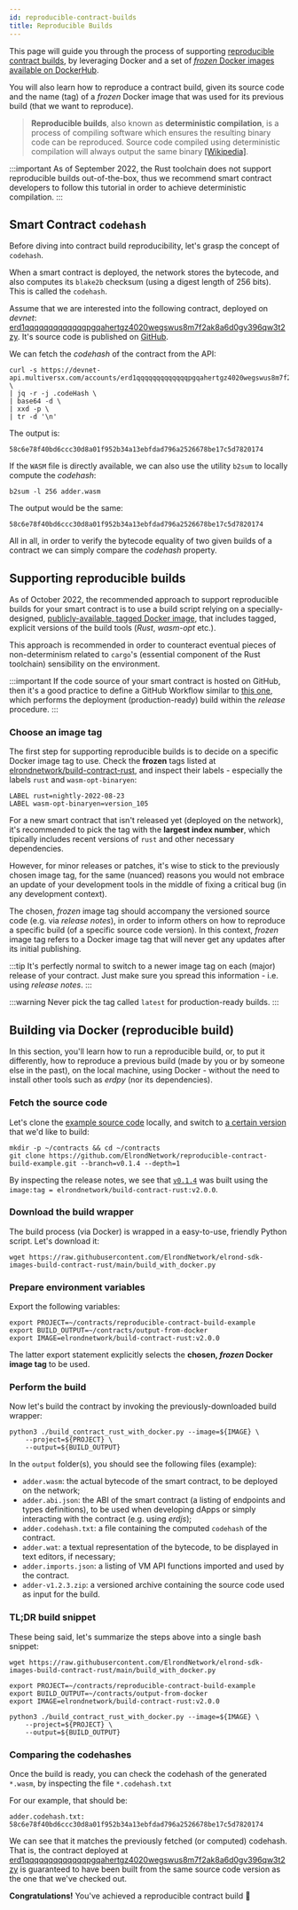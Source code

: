 ```yaml
---
id: reproducible-contract-builds
title: Reproducible Builds
---
```


This page will guide you through the process of supporting [reproducible contract builds](https://en.wikipedia.org/wiki/Reproducible_builds), by leveraging Docker and a set of [_frozen_ Docker images available on DockerHub](https://hub.docker.com/r/elrondnetwork/build-contract-rust/tags).

You will also learn how to reproduce a contract build, given its source code and the name (tag) of a _frozen_ Docker image that was used for its previous build (that we want to reproduce).

> **Reproducible builds**, also known as **deterministic compilation**, is a process of compiling software which ensures the resulting binary code can be reproduced. Source code compiled using deterministic compilation will always output the same binary [[Wikipedia]](https://en.wikipedia.org/wiki/Reproducible_builds).

:::important
As of September 2022, the Rust toolchain does not support reproducible builds out-of-the-box, thus we recommend smart contract developers to follow this tutorial in order to achieve deterministic compilation.
:::

## Smart Contract `codehash`

Before diving into contract build reproducibility, let's grasp the concept of `codehash`.

When a smart contract is deployed, the network stores the bytecode, and also computes its `blake2b` checksum (using a digest length of 256 bits). This is called the `codehash`.

Assume that we are interested into the following contract, deployed on _devnet_: [erd1qqqqqqqqqqqqqpgqahertgz4020wegswus8m7f2ak8a6d0gv396qw3t2zy](https://devnet-explorer.elrond.com/accounts/erd1qqqqqqqqqqqqqpgqahertgz4020wegswus8m7f2ak8a6d0gv396qw3t2zy). It's source code is published on [GitHub](https://github.com/ElrondNetwork/reproducible-contract-build-example).

We can fetch the _codehash_ of the contract from the API:

```
curl -s https://devnet-api.multiversx.com/accounts/erd1qqqqqqqqqqqqqpgqahertgz4020wegswus8m7f2ak8a6d0gv396qw3t2zy \
| jq -r -j .codeHash \
| base64 -d \
| xxd -p \
| tr -d '\n'
```

The output is:

```
58c6e78f40bd6ccc30d8a01f952b34a13ebfdad796a2526678be17c5d7820174
```

If the `WASM` file is directly available, we can also use the utility `b2sum` to locally compute the _codehash_:

```
b2sum -l 256 adder.wasm
```

The output would be the same:

```
58c6e78f40bd6ccc30d8a01f952b34a13ebfdad796a2526678be17c5d7820174
```

All in all, in order to verify the bytecode equality of two given builds of a contract we can simply compare the _codehash_ property.

## Supporting reproducible builds

As of October 2022, the recommended approach to support reproducible builds for your smart contract is to use a build script relying on a specially-designed, [publicly-available, tagged Docker image](https://hub.docker.com/r/elrondnetwork/build-contract-rust/tags), that includes tagged, explicit versions of the build tools (_Rust_, _wasm-opt_ etc.).

This approach is recommended in order to counteract eventual pieces of non-determinism related to `cargo`'s (essential component of the Rust toolchain) sensibility on the environment.

:::important
If the code source of your smart contract is hosted on GitHub, then it's a good practice to define a GitHub Workflow similar to [this one](https://github.com/ElrondNetwork/reproducible-contract-build-example/blob/main/.github/workflows/release-create.yml), which performs the deployment (production-ready) build within the _release_ procedure.
:::

### Choose an image tag

The first step for supporting reproducible builds is to decide on a specific Docker image tag to use. Check the **frozen** tags listed at [elrondnetwork/build-contract-rust](https://hub.docker.com/r/elrondnetwork/build-contract-rust/tags), and inspect their labels - especially the labels `rust` and `wasm-opt-binaryen`:

```
LABEL rust=nightly-2022-08-23
LABEL wasm-opt-binaryen=version_105
```

For a new smart contract that isn't released yet (deployed on the network), it's recommended to pick the tag with the **largest index number**, which tipically includes recent versions of `rust` and other necessary dependencies.

However, for minor releases or patches, it's wise to stick to the previously chosen image tag, for the same (nuanced) reasons you would not embrace an update of your development tools in the middle of fixing a critical bug (in any development context).

The chosen, _frozen_ image tag should accompany the versioned source code (e.g. via _release notes_), in order to inform others on how to reproduce a specific build (of a specific source code version). In this context, _frozen_ image tag refers to a Docker image tag that will never get any updates after its initial publishing.

:::tip
It's perfectly normal to switch to a newer image tag on each (major) release of your contract. Just make sure you spread this information - i.e. using _release notes_.
:::

:::warning
Never pick the tag called `latest` for production-ready builds.
:::

## Building via Docker (reproducible build)

In this section, you'll learn how to run a reproducible build, or, to put it differently, how to reproduce a previous build (made by you or by someone else in the past), on the local machine, using Docker - without the need to install other tools such as _erdpy_ (nor its dependencies).

### Fetch the source code

Let's clone the [example source code](https://github.com/ElrondNetwork/reproducible-contract-build-example) locally, and switch to [a certain version](https://github.com/ElrondNetwork/reproducible-contract-build-example/releases/tag/v0.1.4) that we'd like to build:

```
mkdir -p ~/contracts && cd ~/contracts
git clone https://github.com/ElrondNetwork/reproducible-contract-build-example.git --branch=v0.1.4 --depth=1
```

By inspecting the release notes, we see that [`v0.1.4`](https://github.com/ElrondNetwork/reproducible-contract-build-example/releases/tag/v0.1.4) was built using the `image:tag = elrondnetwork/build-contract-rust:v2.0.0`.

### Download the build wrapper

The build process (via Docker) is wrapped in a easy-to-use, friendly Python script. Let's download it:

```
wget https://raw.githubusercontent.com/ElrondNetwork/elrond-sdk-images-build-contract-rust/main/build_with_docker.py
```

### Prepare environment variables

Export the following variables:

```
export PROJECT=~/contracts/reproducible-contract-build-example
export BUILD_OUTPUT=~/contracts/output-from-docker
export IMAGE=elrondnetwork/build-contract-rust:v2.0.0
```

The latter export statement explicitly selects the **chosen, _frozen_ Docker image tag** to be used.

### Perform the build

Now let's build the contract by invoking the previously-downloaded build wrapper:

```
python3 ./build_contract_rust_with_docker.py --image=${IMAGE} \
    --project=${PROJECT} \
    --output=${BUILD_OUTPUT}
```

In the `output` folder(s), you should see the following files (example):

- `adder.wasm`: the actual bytecode of the smart contract, to be deployed on the network;
- `adder.abi.json`: the ABI of the smart contract (a listing of endpoints and types definitions), to be used when developing dApps or simply interacting with the contract (e.g. using _erdjs_);
- `adder.codehash.txt`: a file containing the computed `codehash` of the contract.
- `adder.wat`: a textual representation of the bytecode, to be displayed in text editors, if necessary;
- `adder.imports.json`: a listing of VM API functions imported and used by the contract.
- `adder-v1.2.3.zip`: a versioned archive containing the source code used as input for the build.

### TL;DR build snippet

These being said, let's summarize the steps above into a single bash snippet:

```
wget https://raw.githubusercontent.com/ElrondNetwork/elrond-sdk-images-build-contract-rust/main/build_with_docker.py

export PROJECT=~/contracts/reproducible-contract-build-example
export BUILD_OUTPUT=~/contracts/output-from-docker
export IMAGE=elrondnetwork/build-contract-rust:v2.0.0

python3 ./build_contract_rust_with_docker.py --image=${IMAGE} \
    --project=${PROJECT} \
    --output=${BUILD_OUTPUT}
```

### Comparing the codehashes

Once the build is ready, you can check the codehash of the generated `*.wasm`, by inspecting the file `*.codehash.txt`

For our example, that should be:

```
adder.codehash.txt: 58c6e78f40bd6ccc30d8a01f952b34a13ebfdad796a2526678be17c5d7820174
```

We can see that it matches the previously fetched (or computed) codehash. That is, the contract deployed at [erd1qqqqqqqqqqqqqpgqahertgz4020wegswus8m7f2ak8a6d0gv396qw3t2zy](https://devnet-explorer.elrond.com/accounts/erd1qqqqqqqqqqqqqpgqahertgz4020wegswus8m7f2ak8a6d0gv396qw3t2zy) is guaranteed to have been built from the same source code version as the one that we've checked out.

**Congratulations!** You've achieved a reproducible contract build 🎉
